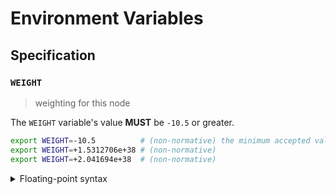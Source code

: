# Environment Variables

## Specification

### `WEIGHT`

> weighting for this node

The `WEIGHT` variable's value **MUST** be `-10.5` or greater.

```bash
export WEIGHT=-10.5          # (non-normative) the minimum accepted value
export WEIGHT=+1.5312706e+38 # (non-normative)
export WEIGHT=+2.041694e+38  # (non-normative)
```

<details>
<summary>Floating-point syntax</summary>

Floating-point values can be specified using decimal (base-10) or hexadecimal
(base-16) notation, and may use scientific notation. A leading positive sign
(`+`) is **OPTIONAL**. A leading negative sign (`-`) is **REQUIRED** in order to
specify a negative value.

Internally, the `WEIGHT` variable is represented using a 32-bit floating point
type (`float32`); any value that overflows this data-type is invalid. Values are
rounded to the nearest floating-point number using IEEE 754 unbiased rounding.

The non-finite values `NaN`, `+Inf` and `-Inf` are not accepted.

</details>

